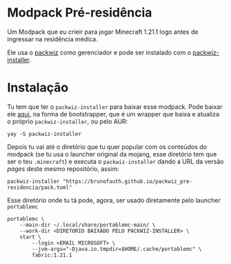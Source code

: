# Modpack Pré-residência

Um Modpack que eu crieir para jogar Minecraft 1.21.1 logo antes de ingressar na residência médica.

Ele usa o [packwiz](https://packwiz.infra.link/) como gerenciador e pode ser instalado com o [packwiz-installer](https://github.com/packwiz/packwiz-installer).


# Instalação

Tu tem que ter o `packwiz-installer` para baixar esse modpack. Pode baixar ele
[aqui](https://github.com/packwiz/packwiz-installer-bootstrap/releases), na
forma de bootstrapper, que é um wrapper que baixa e atualiza o próprio
`packwiz-installer`, ou pelo AUR:

    yay -S packwiz-installer

Depois tu vai até o diretório que tu quer popular com os conteúdos do modpack
(se tu usa o launcher original da mojang, esse diretório tem que ser o teu
`.minecraft`) e executa o `packwiz-installer` dando a URL da versão *pages*
deste mesmo repositório, assim:

    packwiz-installer "https://brunofauth.github.io/packwiz_pre-residencia/pack.toml"

Esse diretório onde tu tá pode, agora, ser usado diretamente pelo launcher
`portablemc`

    portablemc \
        --main-dir ~/.local/share/portablemc-main/ \
        --work-dir <DIRETORIO BAIXADO PELO PACKWIZ-INSTALLER> \
        start \
            --login <EMAIL MICROSOFT> \
            --jvm-args="-Djava.io.tmpdir=$HOME/.cache/portablemc" \
            fabric:1.21.1

